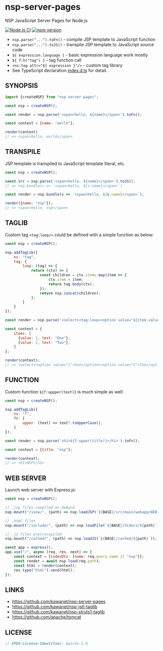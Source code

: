 # nsp-server-pages

NSP JavaScript Server Pages for Node.js

[![Node.js CI](https://github.com/kawanet/nsp-server-pages/workflows/Node.js%20CI/badge.svg?branch=main)](https://github.com/kawanet/nsp-server-pages/actions/)
[![npm version](https://img.shields.io/npm/v/nsp-server-pages)](https://www.npmjs.com/package/nsp-server-pages)

- `nsp.parse("...").toFn()` - compile JSP template to JavaScript function
- `nsp.parse("...").toJS()` - transpile JSP template to JavaScript source code
- `${ expression.language }` - basic expression language work mostly
- `${ f:h("tag") }` - tag function call
- `<ns:tag attr="${ expression }"/>` - custom tag library
- See TypeScript declaration [index.d.ts](https://github.com/kawanet/nsp-server-pages/blob/main/index.d.ts) for detail.

## SYNOPSIS

```js
import {createNSP} from "nsp-server-pages";

const nsp = createNSP();

const render = nsp.parse('<span>hello, ${name}</span>').toFn();

const context = {name: "world"};

render(context)
// => <span>hello, world</span>
```

## TRANSPILE

JSP template is transpiled to JavaScript template literal, etc.

```js
const nsp = createNSP();

const src = nsp.parse('<span>hello, ${name}</span>').toJS();
// => nsp.bundle(v => `<span>hello, ${v.name}</span>`)

const render = nsp.bundle(v => `<span>hello, ${v.name}</span>`);

render({name: "nsp"});
// => <span>hello, nsp</span>
```

## TAGLIB

Custom tag `<tag:loop/>` could be defined with a simple function as below:

```js
const nsp = createNSP();

nsp.addTagLib({
    ns: "tag",
    tag: {
        loop: (tag) => {
            return (ctx) => {
                const children = ctx.items.map(item => {
                    ctx.item = item;
                    return tag.body(ctx);
                });
                return nsp.concat(children);
            };
        }
    }
});

const render = nsp.parse('<select><tag:loop><option value="${item.value}">${item.text}</option></tag:loop></select>').toFn();

const context = {
    items: [
      {value: 1, text: "One"},
      {value: 2, text: "Two"},
    ]
};

render(context);
// => <select><option value="1">One</option><option value="2">Two</option></select>
```

## FUNCTION

Custom function `${f:uppper(text)}` is much simple as well:

```js
const nsp = createNSP();

nsp.addTagLib({
    ns: "f",
    fn: {
        upper: (text) => text?.toUpperCase(),
    }
});

const render = nsp.parse('<h1>${f:upper(title)}</h1>').toFn();

const context = {title: "nsp"};

render(context);
// => <h1>NSP</h1>
```

## WEB SERVER

Launch web server with Express.js:

```js
const nsp = createNSP();

// .jsp files compiled on demand
nsp.mount("/view/", (path) => nsp.loadJSP(`${BASE}/src/main/webapp/WEB-INF/${path}`));

// .html files
nsp.mount("/include/", (path) => nsp.loadFile(`${BASE}/htdocs/${path}`));

// .js files pretranspiled
nsp.mount("/cached/", (path) => nsp.loadJS(`${BASE}/cached/${path}`));

const app = express();
app.use("/", async (req, res, next) => {
    const context = {indexDto: {name: req.query.name || "nsp"}};
    const render = await nsp.load(req.path);
    const html = render(context);
    res.type("html").send(html);
});
```

## LINKS

- https://github.com/kawanet/nsp-server-pages
- https://github.com/kawanet/nsp-jstl-taglib
- https://github.com/kawanet/nsp-struts1-taglib
- https://github.com/apache/tomcat

## LICENSE

```js
// SPDX-License-Identifier: Apache-2.0
```
